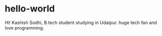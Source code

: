 # hello-world
Hi! Kashish Sodhi, B.tech student
studying in Udaipur.
huge tech fan and love programming.
